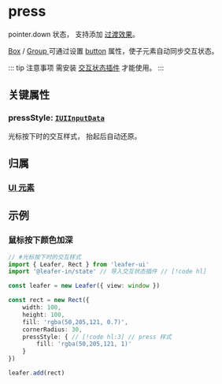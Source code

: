 <script setup>
import Case from '/component/Case.vue'
</script>

# press

pointer.down 状态， 支持添加 [过渡效果](/reference/UI/transition.md)。

[Box](/reference/display/Box.md) / [Group ](/reference/display/Group.md)可通过设置 [button](/reference/UI/state/state.md#button-boolean) 属性，使子元素自动同步交互状态。

::: tip 注意事项
需安装 [交互状态插件](/plugin/in/state/index.md) 才能使用。
:::

## 关键属性

### pressStyle: [`IUIInputData`](/api/interfaces/IUIInputData.md)

光标按下时的交互样式， 抬起后自动还原。

## 归属

### [UI 元素](/reference/display/UI.md)

## 示例

<case name="PressStyle" index=0   editor=false></case>

### 鼠标按下颜色加深

```ts
// #光标按下时的交互样式
import { Leafer, Rect } from 'leafer-ui'
import '@leafer-in/state' // 导入交互状态插件 // [!code hl] 

const leafer = new Leafer({ view: window })

const rect = new Rect({
    width: 100,
    height: 100,
    fill: 'rgba(50,205,121, 0.7)',
    cornerRadius: 30,
    pressStyle: { // [!code hl:3] // press 样式
        fill: 'rgba(50,205,121, 1)'
    }
})

leafer.add(rect)
```
